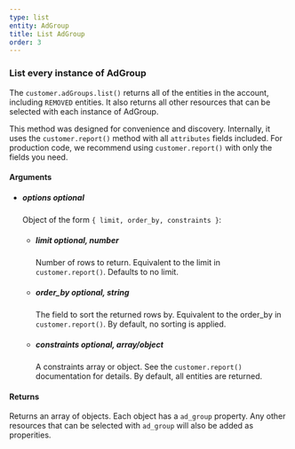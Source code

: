 ```yaml
---
type: list
entity: AdGroup 
title: List AdGroup 
order: 3
---
```


### List every instance of AdGroup 


The `customer.adGroups.list()` returns all of the entities in the account, including `REMOVED` entities. It also returns all other resources that can be selected with each instance of AdGroup.

This method was designed for convenience and discovery. Internally, it uses the `customer.report()` method with all `attributes` fields included. For production code, we recommend using `customer.report()` with only the fields you need.


#### Arguments

-   ##### options _optional_
    Object of the form `{ limit, order_by, constraints }`:
    -   ##### limit _optional, number_
        Number of rows to return. Equivalent to the limit in `customer.report()`. Defaults to no limit.
    -   ##### order_by _optional, string_
        The field to sort the returned rows by. Equivalent to the order_by in `customer.report()`. By default, no sorting is applied.
    -   ##### constraints _optional, array/object_
        A constraints array or object. See the `customer.report()` documentation for details. By default, all entities are returned.


#### Returns

Returns an array of objects.
Each object has a `ad_group` property. Any other resources that can be selected with `ad_group` will also be added as properities.
